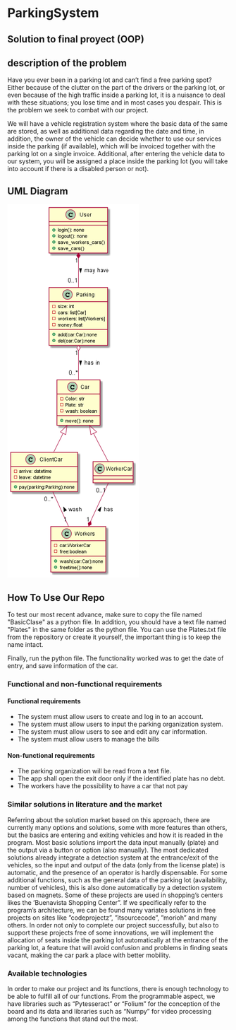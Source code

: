# ParkingSystem
## Solution to final proyect (OOP)

## description of the problem

Have you ever been in a parking lot and can’t find a free parking spot? Either because of the clutter on the part of the drivers or the parking lot, or even because of the high traffic inside a parking lot, it is a nuisance to deal with these situations; you lose time and in most cases you despair. This is the problem we seek to combat with our project. 

We will have a vehicle registration system where the basic data of the same are stored, as well as additional data regarding the date and time, in addition, the owner of the vehicle can decide whether to use our services inside the parking (if available), which will be invoiced together with the parking lot on a single invoice. Additional, after entering the vehicle data to our system, you will be assigned a place inside the parking lot (you will take into account if there is a disabled person or not). 

## UML Diagram

<img src="/Parking.png" alt="UML Diagram"/>

## How To Use Our Repo

To test our most recent advance, make sure to copy the file named "BasicClase" as a python file. In addition, you should have a text file named "Plates" in the same folder as the python file. You can use the Plates.txt file from the repository or create it yourself, the important thing is to keep the name intact. 

Finally, run the python file. The functionality worked was to get the date of entry, and save information of the car. 

### Functional and non-functional requirements

#### Functional requirements

- The system must allow users to create and log in to an account.
- The system must allow users to input the parking organization system.
- The system must allow users to see and edit any car information.
- The system must allow users to manage the bills

#### Non-functional requirements

- The parking organization will be read from a text file.
- The app shall open the exit door only if the identified plate has no debt.
- The workers have the possibility to have a car that not pay
 
### Similar solutions in literature and the market

Referring about the solution market based on this approach, there are currently many options and solutions, some with more features than others, but the basics are entering and exiting vehicles and how it is readed in the program. Most basic solutions import the data input manually (plate) and the output via a button or option (also manually). The most dedicated solutions already integrate a detection system at the entrance/exit of the vehicles, so the input and output of the data (only from the license plate) is automatic, and the presence of an operator is hardly dispensable. For some additional functions, such as the general data of the parking lot (availability, number of vehicles), this is also done automatically by a detection system based on magnets. Some of these projects are used in shopping’s centers likes the ’Buenavista Shopping Center”. If we specifically refer to the program’s architecture, we can be found many variates solutions in free projects on sites like ”codeprojectz”, ”itsourcecode”, ”morioh” and many others. In order not only to complete our project successfully, but also to support these projects free of some innovations, we will implement the allocation of seats inside the parking lot automatically at the entrance of the parking lot, a feature that will avoid confusion and problems in finding seats vacant, making the car park a place with better mobility. 

### Available technologies 

In order to make our project and its functions, there is enough technology to be able to fulfill all of our functions. From the programmable aspect, we have libraries such as “Pytesseract” or “Folium” for the conception of the board and its data and libraries such as “Numpy” for video processing among the functions that stand out the most.
